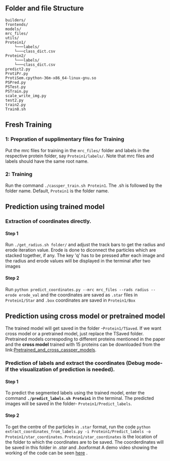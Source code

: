 ## Folder and file Structure
```
builders/  
frontends/  
models/  
mrc_files/ 
utils/
Protein1/  
    └───labels/  
    └───class_dict.csv  
Protein2/  
    └───labels/  
    └───class_dict.csv  
predict2.py  
ProtiPr.py  
ProtiSem.cpython-36m-x86_64-linux-gnu.so  
PSPred.py  
PSTest.py  
PSTrain.py  
scale_write_img.py  
test2.py  
train2.py  
Train8.sh  
```  

## Fresh Training
### 1: Prepration of supplimentary files for Training
Put the mrc files for training in the `mrc_files/` folder and labels in the respective protein folder, say `Protein1/labels/`. Note that mrc files and labels should have the same root name. 
### 2: Training
Run the command `./cassper_train.sh Protein1`. The .sh is followed by the folder name. Default, `Protein1` is the folder name.   

## Prediction using trained model

### Extraction of coordinates directly.
#### Step 1
Run `./get_radius.sh folder/` and adjust the track bars to get the radius and erode iteration value. Erode is done to diconnect the particles which are stacked together, if any. The key 'q' has to be pressed after each image and the radius and erode values will be displayed in the terminal after two images 
#### Step 2
Run `python predict_coordinates.py --mrc mrc_files --rads radius --erode erode_val` and the coordinates are saved as `.star` files in `Protein1/Star` and `.box` coordinates are saved in `Protein1/Box`

## Prediction using cross model or pretrained model
The trained model will get saved in the folder -`Protein1/TSaved`. If we want cross model or a  pretrained model, just replace the TSaved folder. Pretrained models correspoding to different proteins mentioned in the paper  and the **cross model** trained with 15 proteins can be downloaded from the link:[Pretrained_and_cross_cassper_models](https://drive.google.com/drive/folders/1Vi4N8RSObD6Oa_pCRcyZ2MS8WzbDT-7b?usp=sharing "Google Drive").

### Prediction of labels and extract the coordinates (Debug mode- if the visualization of prediction is needed). 
#### Step 1 
To predict the segmented labels using the trained model, enter the command **`./predict_labels.sh Protein1`** in the terminal. The predicted images will be saved in the folder- `Protein1/Predict_labels`. 
#### Step 2
To get the centre of the particles in `.star` format, run the code `python extract_coordinates_from_labels.py -i Protein1/Predict_labels -o Protein1/star_coordinates`. `Protein1/star_coordinates` is the location of the folder to which the coordinates are to be saved.  The coorderdinates will be saved in this folder in *.star* and *.box*format
A demo video showing the working of the code can be seen [here](https://youtu.be/wxdpRDVdJZY) .




